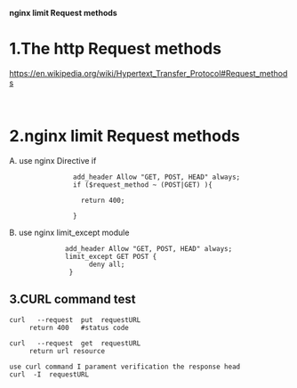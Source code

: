 **nginx  limit Request methods**

# 1.The http Request methods 

https://en.wikipedia.org/wiki/Hypertext_Transfer_Protocol#Request_methods

​        

# 2.nginx limit Request methods

A. use nginx  Directive if 

```
                add_header Allow "GET, POST, HEAD" always;
                if ($request_method ~ (POST|GET) ){

                  return 400;

                }
```

B. use nginx limit_except  module

                  add_header Allow "GET, POST, HEAD" always;
    			  limit_except GET POST {
                        deny all;
                   }
## 3.CURL command test

```
curl   --request  put  requestURL
     return 400   #status code

curl   --request  get  requestURL
     return url resource
     
use curl command I parament verification the response head
curl  -I  requestURL 

```

  